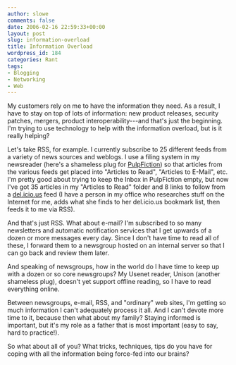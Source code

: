 ```yaml
---
author: slowe
comments: false
date: 2006-02-16 22:59:33+00:00
layout: post
slug: information-overload
title: Information Overload
wordpress_id: 184
categories: Rant
tags:
- Blogging
- Networking
- Web
---
```


My customers rely on me to have the information they need. As a result, I have to stay on top of lots of information: new product releases, security patches, mergers, product interoperability---and that's just the beginning. I'm trying to use technology to help with the information overload, but is it really helping?

Let's take RSS, for example. I currently subscribe to 25 different feeds from a variety of news sources and weblogs. I use a filing system in my newsreader (here's a shameless plug for [PulpFiction](http://freshsqueeze.com/products/pulpfiction/)) so that articles from the various feeds get placed into "Articles to Read", "Articles to E-Mail", etc. I'm pretty good about trying to keep the Inbox in PulpFiction empty, but now I've got 35 articles in my "Articles to Read" folder and 8 links to follow from a [del.icio.us](http://del.icio.us/) feed (I have a person in my office who researches stuff on the Internet for me, adds what she finds to her del.icio.us bookmark list, then feeds it to me via RSS).

And that's just RSS. What about e-mail? I'm subscribed to so many newsletters and automatic notification services that I get upwards of a dozen or more messages every day. Since I don't have time to read all of these, I forward them to a newsgroup hosted on an internal server so that I can go back and review them later.

And speaking of newsgroups, how in the world do I have time to keep up with a dozen or so core newsgroups? My Usenet reader, Unison (another shameless plug), doesn't yet support offline reading, so I have to read everything online.

Between newsgroups, e-mail, RSS, and "ordinary" web sites, I'm getting so much information I can't adequately process it all. And I can't devote more time to it, because then what about my family? Staying informed is important, but it's my role as a father that is most important (easy to say, hard to practice!).

So what about all of you? What tricks, techniques, tips do you have for coping with all the information being force-fed into our brains?
